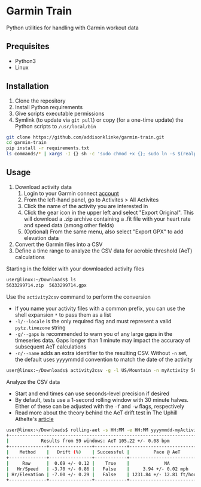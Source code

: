 # Garmin Train

Python utilities for handling with Garmin workout data

## Prequisites

* Python3
* Linux

## Installation

1. Clone the repository
2. Install Python requirements
3. Give scripts executable permissions
4. Symlink (to update via `git pull`) or copy (for a one-time update) the Python scripts to `/usr/local/bin`

```bash
git clone https://github.com/addisonklinke/garmin-train.git
cd garmin-train
pip install -r requirements.txt
ls commands/* | xargs -I {} sh -c 'sudo chmod +x {}; sudo ln -s $(realpath {}) /usr/local/bin;'
```

## Usage

1. Download activity data
    1. Login to your Garmin connect [account](https://connect.garmin.com)
    2. From the left-hand panel, go to Activites > All Activites
    3. Click the name of the activity you are interested in
    4. Click the gear icon in the upper left and select "Export Original".
       This will download a .zip archive containing a .fit file with your heart rate and speed data (among other fields)
    5. (Optional) From the same menu, also select "Export GPX" to add elevation data
2. Convert the Garmin files into a CSV
3. Define a time range to analyze the CSV data for aerobic threshold (AeT) calculations


Starting in the folder with your downloaded activity files

```bash
user@linux:~/Downloads$ ls
5633299714.zip  5633299714.gpx
```

Use the `activity2csv` command to perform the conversion

* If you name your activity files with a common prefix, you can use the shell expansion `*` to pass them as a list
* `-l/--locale` is the only required flag and must represent a valid `pytz.timezone` string
* `-g/--gaps` is recommended to warn you of any large gaps in the timeseries data.
  Gaps longer than 1 minute may impact the accuracy of subsequent AeT calculations
* `-n/--name` adds an extra identifier to the resulting CSV.
  Without `-n` set, the default uses yyyymmdd convention to match the date of the activity

```bash
user@linux:~/Downloads$ activity2csv -g -l US/Mountain -n myActivity 5633299714.*
```

Analyze the CSV data

* Start and end times can use seconds-level precision if desired
* By default, tests use a 1-second rolling window with 30 minute halves.
  Either of these can be adjusted with the `-f` and `-w` flags, respectively
* Read more about the theory behind the AeT drift test in The Uphill Athelte's
  [article](https://www.uphillathlete.com/heart-rate-drift/)

```bash
user@linux:~/Downloads$ rolling-aet -s HH:MM -e HH:MM yyyymmdd-myActivity.csv
+------------------------------------------------------------------------+
|            Results from 59 windows: AeT 105.22 +/- 0.08 bpm            |
+--------------+----------------+------------+---------------------------+
|    Method    |   Drift (%)    | Successful |         Pace @ AeT        |
+--------------+----------------+------------+---------------------------+
|     Raw      |  0.69 +/- 0.12 |    True    |             NA            |
|   Hr/Speed   | -3.70 +/- 0.86 |   False    |     3.94 +/- 0.02 mph     |
| Hr/Elevation | -7.00 +/- 0.29 |   False    | 1231.84 +/- 12.81 ft/hour |
+--------------+----------------+------------+---------------------------+
```
